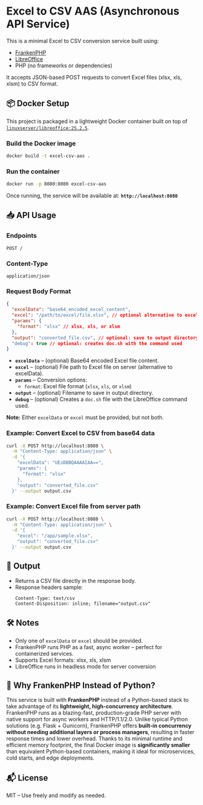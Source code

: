 # Excel to CSV AAS (Asynchronous API Service)

This is a minimal Excel to CSV conversion service built using:

- [FrankenPHP](https://github.com/dunglas/frankenphp)
- [LibreOffice](https://www.libreoffice.org/)
- PHP (no frameworks or dependencies)

It accepts JSON-based POST requests to convert Excel files (xlsx, xls, xlsm) to CSV format.

## 📦 Docker Setup

This project is packaged in a lightweight Docker container built on top of [`linuxserver/libreoffice:25.2.5`](https://hub.docker.com/r/linuxserver/libreoffice).

### Build the Docker image

```bash
docker build -t excel-csv-aas .
```

### Run the container

```bash
docker run -p 8080:8080 excel-csv-aas
```

Once running, the service will be available at:
**`http://localhost:8080`**

## 📥 API Usage

### Endpoints

```
POST /
```

### Content-Type

```
application/json
```

### Request Body Format

```json
{
  "excelData": "base64_encoded_excel_content",
  "excel": "/path/to/excel/file.xlsx", // optional alternative to excelData
  "params": {
    "format": "xlsx" // xlsx, xls, or xlsm
  },
  "output": "converted_file.csv", // optional: save to output directory
  "debug": true // optional: creates doc.sh with the command used
}
```

- **`excelData`** – (optional) Base64 encoded Excel file content.
- **`excel`** – (optional) File path to Excel file on server (alternative to excelData).
- **`params`** – Conversion options:
  - `format`: Excel file format (`xlsx`, `xls`, or `xlsm`)
- **`output`** – (optional) Filename to save in output directory.
- **`debug`** – (optional) Creates a `doc.sh` file with the LibreOffice command used.

**Note:** Either `excelData` or `excel` must be provided, but not both.

### Example: Convert Excel to CSV from base64 data

```bash
curl -X POST http://localhost:8080 \
  -H "Content-Type: application/json" \
  -d '{
    "excelData": "UEsDBBQAAAAIAA==",
    "params": {
      "format": "xlsx"
    },
    "output": "converted_file.csv"
  }' --output output.csv
```

### Example: Convert Excel file from server path

```bash
curl -X POST http://localhost:8080 \
  -H "Content-Type: application/json" \
  -d '{
    "excel": "/app/sample.xlsx",
    "output": "converted_file.csv"
  }' --output output.csv
```

## 📄 Output

- Returns a CSV file directly in the response body.
- Response headers sample:
  ```
  Content-Type: text/csv
  Content-Disposition: inline; filename="output.csv"
  ```

## 🛠 Notes

- Only one of `excelData` or `excel` should be provided.
- FrankenPHP runs PHP as a fast, async worker – perfect for containerized services.
- Supports Excel formats: xlsx, xls, xlsm
- LibreOffice runs in headless mode for server conversion

## 🤔 Why FrankenPHP Instead of Python?

This service is built with **FrankenPHP** instead of a Python-based stack to take advantage of its **lightweight, high-concurrency architecture**. FrankenPHP runs as a blazing-fast, production-grade PHP server with native support for async workers and HTTP/1.1/2.0. Unlike typical Python solutions (e.g. Flask + Gunicorn), FrankenPHP offers **built-in concurrency without needing additional layers or process managers**, resulting in faster response times and lower overhead. Thanks to its minimal runtime and efficient memory footprint, the final Docker image is **significantly smaller** than equivalent Python-based containers, making it ideal for microservices, cold starts, and edge deployments.

## 📬 License

MIT – Use freely and modify as needed.
